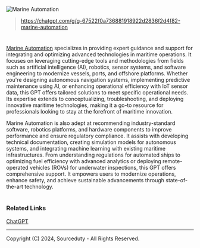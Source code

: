 ![Marine Automation](https://github.com/user-attachments/assets/5248a0db-ea60-444e-9d6d-c70ba7f5e28c)

> https://chatgpt.com/g/g-67522f0a736881918922d2836f2d4f82-marine-automation
#

[Marine Automation](https://chatgpt.com/g/g-67522f0a736881918922d2836f2d4f82-marine-automation) specializes in providing expert guidance and support for integrating and optimizing advanced technologies in maritime operations. It focuses on leveraging cutting-edge tools and methodologies from fields such as artificial intelligence (AI), robotics, sensor systems, and software engineering to modernize vessels, ports, and offshore platforms. Whether you're designing autonomous navigation systems, implementing predictive maintenance using AI, or enhancing operational efficiency with IoT sensor data, this GPT offers tailored solutions to meet specific operational needs. Its expertise extends to conceptualizing, troubleshooting, and deploying innovative maritime technologies, making it a go-to resource for professionals looking to stay at the forefront of maritime innovation.

Marine Automation is also adept at recommending industry-standard software, robotics platforms, and hardware components to improve performance and ensure regulatory compliance. It assists with developing technical documentation, creating simulation models for autonomous systems, and integrating machine learning with existing maritime infrastructures. From understanding regulations for automated ships to optimizing fuel efficiency with advanced analytics or deploying remote-operated vehicles (ROVs) for underwater inspections, this GPT offers comprehensive support. It empowers users to modernize operations, enhance safety, and achieve sustainable advancements through state-of-the-art technology.

#
### Related Links

[ChatGPT](https://github.com/sourceduty/ChatGPT)

***
Copyright (C) 2024, Sourceduty - All Rights Reserved.
